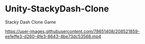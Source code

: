 # Unity-StackyDash-Clone
 Stacky Dash Clone Game

https://user-images.githubusercontent.com/78651408/208521859-ee1effe3-d260-4fe3-8643-4be73dc53568.mp4

